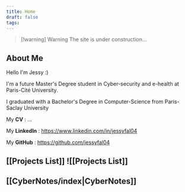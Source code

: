 ```yaml
---
title: Home
draft: false
tags:
---
```

> [!warning] Warning
>  The site is under construction...

## About Me
Hello I'm Jessy :)

I'm a future Master's Degree student in Cyber-security and e-health at Paris-Cité University.

I graduated with a Bachelor's Degree in Computer-Science from Paris-Saclay University 


My **CV** : ...

My **LinkedIn** : https://www.linkedin.com/in/jessyfal04

My **GitHub** : https://github.com/jessyfal04

## [[Projects List]] ![[Projects List]]

## [[CyberNotes/index|CyberNotes]]
